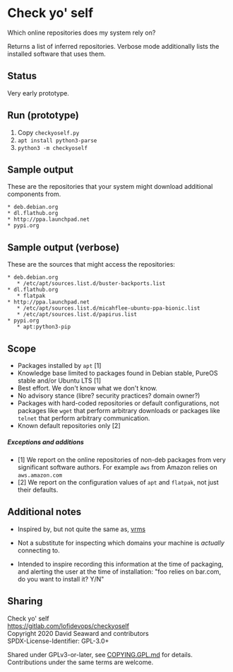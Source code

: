 # Check yo' self

Which online repositories does my system rely on?

Returns a list of inferred repositories. Verbose mode
additionally lists the installed software that uses them.

## Status

Very early prototype.

## Run (prototype)

1. Copy `checkyoself.py`
2. `apt install python3-parse`
3. `python3 -m checkyoself`

## Sample output

These are the repositories that your system might download
additional components from.

```
* deb.debian.org
* dl.flathub.org
* http://ppa.launchpad.net
* pypi.org
```

## Sample output (verbose)

These are the sources that might access the repositories:

```
* deb.debian.org
   * /etc/apt/sources.list.d/buster-backports.list
* dl.flathub.org
   * flatpak
* http://ppa.launchpad.net
   * /etc/apt/sources.list.d/micahflee-ubuntu-ppa-bionic.list
   * /etc/apt/sources.list.d/papirus.list
* pypi.org
   * apt:python3-pip
```

## Scope

* Packages installed by `apt` [1]
* Knowledge base limited to packages found in Debian stable, PureOS stable
  and/or Ubuntu LTS [1]
* Best effort. We don't know what we don't know.
* No advisory stance (libre? security practices? domain owner?)
* Packages with hard-coded repositories or default configurations, not
  packages like `wget` that perform arbitrary downloads or packages like
  `telnet` that perform arbitrary communication.
* Known default repositories only [2]

##### Exceptions and additions

* [1] We report on the online repositories of non-deb packages from
  very significant software authors. For example `aws` from Amazon relies
  on `aws.amazon.com`
* [2] We report on the configuration values of `apt` and `flatpak`, not
  just their defaults.

## Additional notes

* Inspired by, but not quite the same as, [vrms](https://salsa.debian.org/debian/vrms)

* Not a substitute for inspecting which domains your machine is *actually*
  connecting to.

* Intended to inspire recording this information at the time of packaging, and
  alerting the user at the time of installation: "foo relies on bar.com, do you
  want to install it? Y/N"

## Sharing

Check yo' self <br />
<https://gitlab.com/lofidevops/checkyoself> <br />
Copyright 2020 David Seaward and contributors <br />
SPDX-License-Identifier: GPL-3.0+

Shared under GPLv3-or-later, see [COPYING.GPL.md](COPYING.GPL.md)
for details. Contributions under the same terms are welcome.

